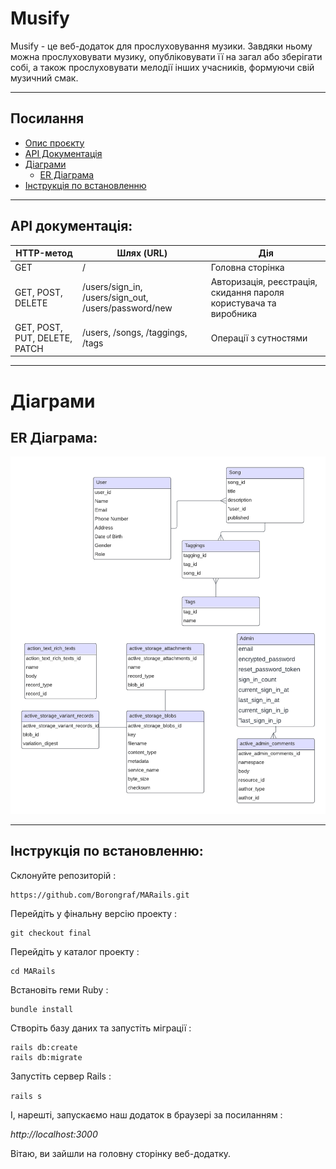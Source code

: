 # Musify

Musify - це веб-додаток для прослуховування музики. Завдяки ньому можна прослуховувати музику, опубліковувати її на загал або зберігати собі, а також прослуховувати мелодії інших учасників, формуючи свій музичний смак. 

---

## Посилання
- [Опис проєкту](#musify)
- [API Документація](#api-документація)
- [Діаграми](#діаграми)
    - [ER Діаграма](#er-діаграма)
- [Інструкція по встановленню](#інструкція-по-встановленню)

---

## API документація:

| HTTP-метод                    | Шлях (URL)                                           | Дія                                                               |
|-------------------------------|------------------------------------------------------|-------------------------------------------------------------------|
| GET                           | /                                                    | Головна сторінка                                                  |
| GET, POST, DELETE             | /users/sign_in, /users/sign_out, /users/password/new | Авторизація, реєстрація, скидання пароля користувача та виробника |
| GET, POST, PUT, DELETE, PATCH | /users, /songs, /taggings, /tags                     | Операції з сутностями                                             |

---

# Діаграми

## ER Діаграма:

![ERD](https://github.com/Borongraf/MARails/blob/main/musify_diagram.png)

---

## Інструкція по встановленню:

Склонуйте репозиторій :

```
https://github.com/Borongraf/MARails.git
```
Перейдіть у фінальну версію проекту : 
```
git checkout final
```
Перейдіть у каталог проекту :
```
cd MARails
```
Встановіть геми Ruby :
```
bundle install
```
Створіть базу даних та запустіть міграції :
```
rails db:create
rails db:migrate
```
Запустіть сервер Rails :

```rails s```

І, нарешті, запускаємо наш додаток в браузері за посиланням :

*http://localhost:3000*

Вітаю, ви зайшли на головну сторінку веб-додатку. 

